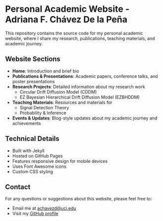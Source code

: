 # Personal Academic Website - Adriana F. Chávez De la Peña

This repository contains the source code for my personal academic website, where I share my research, publications, teaching materials, and academic journey.

## Website Sections

- **Home**: Introduction and brief bio
- **Publications & Presentations**: Academic papers, conference talks, and poster presentations
- **Research Projects**: Detailed information about my research work
  - Circular Drift Diffusion Model (CDDM)
  - EZ Bayesian Hierarchical Drift Diffusion Model (EZBHDDM)
- **Teaching Materials**: Resources and materials for
  - Signal Detection Theory
  - Probability & Inference
- **Events & Updates**: Blog-style updates about my academic journey and achievements

## Technical Details

- Built with Jekyll
- Hosted on GitHub Pages
- Features responsive design for mobile devices
- Uses Font Awesome icons
- Custom CSS styling

## Contact

For any questions or suggestions about this website, please feel free to:
- Email me at achavezd@uci.edu
- Visit my [GitHub profile](https://github.com/Adrifelcha)
